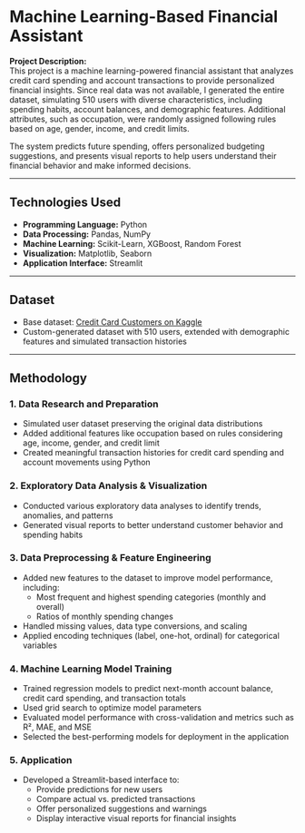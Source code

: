 # Machine Learning-Based Financial Assistant

**Project Description:**  
This project is a machine learning-powered financial assistant that analyzes credit card spending and account transactions to provide personalized financial insights. Since real data was not available, I generated the entire dataset, simulating 510 users with diverse characteristics, including spending habits, account balances, and demographic features. Additional attributes, such as occupation, were randomly assigned following rules based on age, gender, income, and credit limits.  

The system predicts future spending, offers personalized budgeting suggestions, and presents visual reports to help users understand their financial behavior and make informed decisions.

---

## Technologies Used
- **Programming Language:** Python  
- **Data Processing:** Pandas, NumPy  
- **Machine Learning:** Scikit-Learn, XGBoost, Random Forest  
- **Visualization:** Matplotlib, Seaborn  
- **Application Interface:** Streamlit  

---

## Dataset
- Base dataset: [Credit Card Customers on Kaggle](https://www.kaggle.com/datasets/sakshigoyal7/credit-card-customers)  
- Custom-generated dataset with 510 users, extended with demographic features and simulated transaction histories  

---

## Methodology

### 1. Data Research and Preparation
- Simulated user dataset preserving the original data distributions  
- Added additional features like occupation based on rules considering age, income, gender, and credit limit  
- Created meaningful transaction histories for credit card spending and account movements using Python  

### 2. Exploratory Data Analysis & Visualization
- Conducted various exploratory data analyses to identify trends, anomalies, and patterns  
- Generated visual reports to better understand customer behavior and spending habits  

### 3. Data Preprocessing & Feature Engineering
- Added new features to the dataset to improve model performance, including:
  - Most frequent and highest spending categories (monthly and overall)  
  - Ratios of monthly spending changes  
- Handled missing values, data type conversions, and scaling  
- Applied encoding techniques (label, one-hot, ordinal) for categorical variables  

### 4. Machine Learning Model Training
- Trained regression models to predict next-month account balance, credit card spending, and transaction totals  
- Used grid search to optimize model parameters  
- Evaluated model performance with cross-validation and metrics such as R², MAE, and MSE  
- Selected the best-performing models for deployment in the application  

### 5. Application
- Developed a Streamlit-based interface to:
  - Provide predictions for new users  
  - Compare actual vs. predicted transactions  
  - Offer personalized suggestions and warnings  
  - Display interactive visual reports for financial insights  


